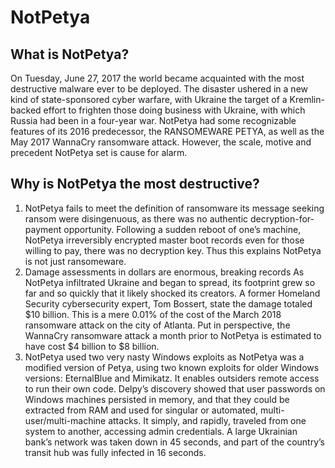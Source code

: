 # NotPetya 
## What is NotPetya? 
On Tuesday, June 27, 2017 the world became acquainted with the most destructive malware ever to be deployed. The disaster ushered in a new kind of state-sponsored cyber warfare, with Ukraine the target of a Kremlin-backed effort to frighten those doing business with Ukraine, with which Russia had been in a four-year war. NotPetya had some recognizable features of its 2016 predecessor, the RANSOMEWARE PETYA, as well as the May 2017 WannaCry ransomware attack. However, the scale, motive and precedent NotPetya set is cause for alarm. 

## Why is NotPetya the most destructive? 
1) NotPetya fails to meet the definition of ransomware its message seeking ransom  were disingenuous, as there was no authentic decryption-for-payment opportunity. Following a sudden reboot of one’s machine, NotPetya irreversibly encrypted master boot records even for those willing to pay, there was no decryption key. Thus this explains NotPetya is not just ransomeware. 
2) Damage assessments in dollars are enormous, breaking records As NotPetya infiltrated Ukraine and began to spread, its footprint grew so far and so quickly that it likely shocked its creators. A former Homeland Security cybersecurity expert, Tom Bossert, state the damage totaled $10 billion. This is a mere 0.01% of the cost of the March 2018 ransomware attack on the city of Atlanta. Put in perspective, the WannaCry ransomware attack a month prior to NotPetya is estimated to have cost $4 billion to $8 billion.  
3) NotPetya used two very nasty Windows exploits as NotPetya was a modified version of Petya, using two known exploits for older Windows versions: EternalBlue and Mimikatz. It enables outsiders remote access to run their own code. Delpy’s discovery showed that user passwords on Windows machines persisted in memory, and that they could be extracted from RAM and used for singular or automated, multi-user/multi-machine attacks. It simply, and rapidly, traveled from one system to another, accessing admin credentials. A large Ukrainian bank’s network was taken down in 45 seconds, and part of the country’s transit hub was fully infected in 16 seconds. 
